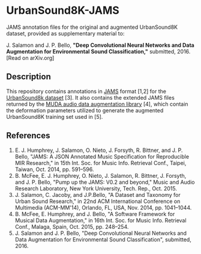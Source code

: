 # UrbanSound8K-JAMS
JAMS annotation files for the original and augmented UrbanSound8K dataset, provided as supplementary material to:

J. Salamon and J. P. Bello, **"Deep Convolutional Neural Networks and Data Augmentation for Environmental Sound Classification,"** submitted, 2016.
[Read on arXiv.org]

## Description
This repository contains annotations in [JAMS](github.com/marl/jams/) format [1,2] for the [UrbanSound8k dataset](https://serv.cusp.nyu.edu/projects/urbansounddataset/index.html) [3]. It also contains the extended JAMS files returned by the [MUDA audio data augmentation library](https://github.com/bmcfee/muda) [4], which contain the deformation parameters utilized to generate the augmented UrbanSound8K training set used in [5].

## References
1. E. J. Humphrey, J. Salamon, O. Nieto, J. Forsyth, R. Bittner, and J. P. Bello, "JAMS: A JSON Annotated Music Specification for Reproducible MIR Research," in 15th Int. Soc. for Music Info. Retrieval Conf., Taipei, Taiwan, Oct. 2014, pp. 591–596.
2. B. McFee, E. J. Humphrey, O. Nieto, J. Salamon, R. Bittner, J. Forsyth, and J. P. Bello, "Pump up the JAMS: V0.2 and beyond," Music and Audio Research Laboratory, New York University, Tech. Rep., Oct. 2015.
3. J. Salamon, C. Jacoby, and J.P.Bello, "A Dataset and Taxonomy for Urban Sound Research," in 22nd ACM International Conference on Multimedia (ACM-MM'14), Orlando, FL, USA, Nov. 2014, pp. 1041–1044.
4. B. McFee, E. Humphrey, and J. Bello, "A Software Framework for Musical Data Augmentation," in 16th Int. Soc. for Music Info. Retrieval Conf., Malaga, Spain, Oct. 2015, pp. 248–254.
5. J. Salamon and J. P. Bello, "Deep Convolutional Neural Networks and Data Augmentation for Environmental Sound Classification", submitted, 2016.

